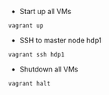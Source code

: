 * Start up all VMs

```
vagrant up
```

* SSH to master node hdp1

```
vagrant ssh hdp1
```

* Shutdown all VMs

```
vagrant halt
```

